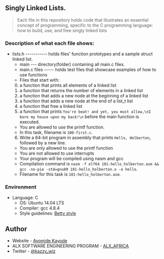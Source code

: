 ## Singly Linked Lists.
> Each file in this repository holds code that illustrates an essential concept of programming,
> specific to the C programming language:
> how to build, use, and free singly linked lists

### Description of what each file shows:

* lists.h ----------- holds files' function prototypes and a sample struct linked list.
	* main --- directory(folder) containing all main.c files.
	* main.c files ----- holds test files that showcase examples of how to use functions
	* Files that start with:
	0. a function that prints all elements of a linked list
	1. a function that returns the number of elements in a linked list
	2. a function that adds a new node at the beginning of a linked list
	3. a function that adds a new node at the end of a list_t list
	4. a function that free a linked list
	5. a function that prints `You're beat! and yet, you must allow,\nI bore my house upon my back!\n` before the main function is executed.
	- You are allowed to use the printf function.
	- In this task, filename is `100-first.c`.
	6. Write a 64-bit program in assembly that prints ```Hello, Holberton```, followed by a new line.
	- You are only allowed to use the printf function
	- You are not allowed to use interrupts
	- Your program will be compiled using nasm and gcc
	- Compilation command is ```nasm -f elf64 101-hello_holberton.asm && gcc -no-pie -std=gnu89 101-hello_holberton.o -o hello```.
	- Filename for this task is ```101-hello_holberton.asm```.

### Environment
* Language: C
	* OS: Ubuntu 14.04 LTS
	* Compiler: gcc 4.8.4
	* Style guidelines: [Betty style](https://github.com/holbertonschool/Betty/wiki)

## Author

- Website - [Ayomide Kayode](https://github.com/AyomideKayode)
- ALX SOFTWARE ENGINEERING PROGRAM - [ALX_AFRICA](https://www.alxafrica.com/programmes/)
- Twitter - [@kazzy_wiz](https://www.twitter.com/kazzy_wiz)